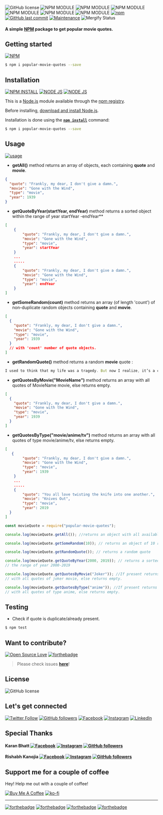 ![GitHub license](https://img.shields.io/github/license/NikhilNamal17/popular-movie-quotes.svg?style=for-the-badge&logo=github) ![NPM MODULE](http://img.shields.io/badge/popularmovie-quotes-orange.svg?style=for-the-badge&logo=imdb) ![NPM MODULE](https://img.shields.io/github/issues/NikhilNamal17/popular-movie-quotes?style=for-the-badge&logo=appveyor) ![NPM MODULE](https://img.shields.io/github/forks/NikhilNamal17/popular-movie-quotes?logo=github&style=for-the-badge) ![NPM MODULE](https://img.shields.io/github/stars/NikhilNamal17/popular-movie-quotes?color=yellow&logo=github&style=for-the-badge) ![NPM MODULE](https://img.shields.io/github/languages/code-size/NikhilNamal17/popular-movie-quotes?style=for-the-badge&logo=docusign) ![NPM MODULE](https://img.shields.io/github/languages/top/NikhilNamal17/popular-movie-quotes?style=for-the-badge&logo=javascript)
[![npm](https://img.shields.io/npm/dy/popular-movie-quotes.svg?logo=npm&style=for-the-badge)](https://www.npmjs.com/package/popular-movie-quotes) [![GitHub last commit](https://img.shields.io/github/last-commit/NikhilNamal17/popular-movie-quotes.svg?logo=git&style=for-the-badge)](https://github.com/NikhilNamal17/popular-movie-quotes) [![Maintenance](https://img.shields.io/maintenance/yes/2019.svg?logo=npm&style=for-the-badge)](https://github.com/NikhilNamal17/NikhilNamal17)
![Mergify Status](https://img.shields.io/endpoint.svg?url=https://gh.mergify.io/badges/NikhilNamal17/NikhilNamal17&style=for-the-badge)

#### A simple [NPM](https://www.npmjs.com/package/popular-movie-quotes) package to get popular movie quotes.

## Getting started

[![NPM](https://nodei.co/npm/popular-movie-quotes.png?compact=true)](https://nodei.co/npm/popular-movie-quotes/)

```bash
$ npm i popular-movie-quotes --save
```

## Installation

[![NPM INSTALL](http://img.shields.io/badge/npm-install-blue.svg?style=for-the-badge&logo=npm)](https://docs.npmjs.com/getting-started/installing-npm-packages-locally) [![NODE JS](http://img.shields.io/badge/Node-JS-teal.svg?style=for-the-badge&logo=node.js)](https://nodejs.org/en/) [![NODE JS](https://img.shields.io/npm/v/popular-movie-quotes?logo=npm&label=popular-movie-quotes&style=for-the-badge)](https://www.npmjs.com/package/popular-movie-quotes)

This is a [Node.js](https://nodejs.org/en/) module available through the
[npm registry](https://www.npmjs.com/).

Before installing, [download and install Node.js](https://nodejs.org/en/download/).

Installation is done using the
**[`npm install`](https://docs.npmjs.com/getting-started/installing-npm-packages-locally)** command:

```bash
$ npm i popular-movie-quotes --save
```

## Usage

[![usage](https://forthebadge.com/images/badges/you-didnt-ask-for-this.svg)](https://github.com/NikhilNamal17/popular-movie-quotes)

- **getAll()** method returns an array of objects, each containing **quote** and **movie**.

```json
{
  "quote": "Frankly, my dear, I don't give a damn.",
  "movie": "Gone with the Wind",
  "type": "movie",
  "year": 1939
}
```

- **getQuoteByYear(startYear, endYear)** method returns a sorted object within the range of year startYear -endYear\*\*

```json
[
    {
        "quote": "Frankly, my dear, I don't give a damn.",
        "movie": "Gone with the Wind",
        "type": "movie",
        "year": startYear
    }
    ...
    .....
    {
        "quote": "Frankly, my dear, I don't give a damn.",
        "movie": "Gone with the Wind",
        "type": "movie",
        "year": endYear
    }
]
```

- **getSomeRandom(count)** method returns an array (of length 'count') of non-duplicate random objects containing **quote** and **movie**.

```json
[
  {
    "quote": "Frankly, my dear, I don't give a damn.",
    "movie": "Gone with the Wind",
    "type": "movie",
    "year": 1939
  }
  // with 'count' number of quote objects.
]
```

- **getRandomQuote()** method returns a random **movie** quote :

```javascript
I used to think that my life was a tragedy. But now I realize, it’s a comedy.
```

- **getQuotesByMovie("MovieName")** method returns an array with all quotes of MovieName movie, else returns empty.

```json
[
  {
    "quote": "Frankly, my dear, I don't give a damn.",
    "movie": "Gone with the Wind",
    "type": "movie",
    "year": 1939
  }
]
```

- **getQuotesByType("movie/anime/tv")** method returns an array with all quotes of type movie/anime/tv, else returns empty.

```json
[
   {
        "quote": "Frankly, my dear, I don't give a damn.",
        "movie": "Gone with the Wind",
        "type": "movie",
        "year": 1939
    }
    ...
    .....
    {
        "quote": "You all love twisting the knife into one another.",
        "movie": "Knives Out",
        "type": "movie",
        "year": 2019
  }
]
```

```javascript
const movieQuote = require("popular-movie-quotes");

console.log(movieQuote.getAll()); //returns an object with all available quotes.

console.log(movieQuote.getSomeRandom(10)); // returns an object of 10 random quotes.

console.log(movieQuote.getRandomQuote()); // returns a random quote

console.log(movieQuote.getQuoteByYear(2000, 2019)); // returns a sorted object within
// the range of year 2000-2019

console.log(movieQuote.getQuotesByMovie("Joker")); //If present returns and array
// with all quotes of joker movie, else returns empty.

console.log(movieQuote.getQuotesByType("anime")); //If present returns and array
// with all quotes of type anime, else returns empty.
```

## Testing

- Check if quote is duplicate/already present.

```bash
$ npm test
```

## Want to contribute?

[![Open Source Love](https://badges.frapsoft.com/os/v3/open-source-175x29.png?v=103)](https://github.com/NikhilNamal17) [![forthebadge](https://forthebadge.com/images/badges/fuck-it-ship-it.svg)](https://github.com/NikhilNamal17/popular-movie-quotes)

> Please check issues **[here](https://github.com/NikhilNamal17/popular-movie-quotes/issues)**!

## License

![GitHub license](https://img.shields.io/github/license/NikhilNamal17/popular-movie-quotes.svg?style=for-the-badge&logo=github)

## Let's get connected

[![Twitter Follow](https://img.shields.io/twitter/follow/Nikhil17_namal.svg?style=for-the-badge&logo=twitter)](https://twitter.com/Nikhil17_namal) [![GitHub followers](https://img.shields.io/github/followers/NikhilNamal17.svg?label=Follow&style=for-the-badge&logo=github)](https://github.com/NikhilNamal17/) [![Facebook](https://img.shields.io/static/v1.svg?label=follow&message=@nikhilnamal&color=9cf&logo=facebook&style=for-the-badge&logoColor=white&colorA=informational)](https://www.facebook.com/nikhil.namal) [![Instagram](https://img.shields.io/static/v1.svg?label=follow&message=@NikhilNamal&color=grey&logo=instagram&style=for-the-badge&logoColor=white&colorA=critical)](https://www.instagram.com/nikhil_namal17/) [![LinkedIn](https://img.shields.io/static/v1.svg?label=connect&message=@nikhilnamal&color=success&logo=linkedin&style=for-the-badge&logoColor=white&colorA=blue)](https://www.linkedin.com/in/nikhil_namal17/)

## Special Thanks

#### Karan Bhatt [![Facebook](https://img.shields.io/static/v1.svg?label=follow&message=@KaranBhatt&color=9cf&logo=facebook&style=for-the-badge&logoColor=white&colorA=informational)](https://www.facebook.com/karan.bhatt.7524) [![Instagram](https://img.shields.io/static/v1.svg?label=follow&message=@KaranBhatt&color=grey&logo=instagram&style=for-the-badge&logoColor=white&colorA=critical)](https://www.instagram.com/karanbhatt/) [![GitHub followers](https://img.shields.io/github/followers/ItachiHyuga.svg?label=Follow&style=for-the-badge&logo=github)](https://github.com/ItachiHyuga/)

#### Rishabh Kanojia [![Facebook](https://img.shields.io/static/v1.svg?label=follow&message=@RishabhKanojia&color=9cf&logo=facebook&style=for-the-badge&logoColor=white&colorA=informational)](https://www.facebook.com/rishabh.kanojiya.18) [![Instagram](https://img.shields.io/static/v1.svg?label=follow&message=@RishabhKanojia&color=grey&logo=instagram&style=for-the-badge&logoColor=white&colorA=critical)](https://www.instagram.com/rishabhkanojiya/) [![GitHub followers](https://img.shields.io/github/followers/rishabhkanojiya.svg?label=Follow&style=for-the-badge&logo=github)](https://github.com/rishabhkanojiya/)

## Support me for a couple of coffee

Hey! Help me out with a couple of coffee!

<a href="https://www.buymeacoffee.com/nikhilnamal" target="_blank"><img src="https://bmc-cdn.nyc3.digitaloceanspaces.com/BMC-button-images/custom_images/orange_img.png" alt="Buy Me A Coffee" style="height: auto !important;width: auto !important;" ></a>
[![ko-fi](https://www.ko-fi.com/img/githubbutton_sm.svg)](https://ko-fi.com/I2I215TEM)

<hr>

[![forthebadge](https://forthebadge.com/images/badges/built-with-love.svg)](https://forthebadge.com) [![forthebadge](https://forthebadge.com/images/badges/made-with-javascript.svg)](https://forthebadge.com) [![forthebadge](https://forthebadge.com/images/badges/makes-people-smile.svg)](https://forthebadge.com) [![forthebadge](https://forthebadge.com/images/badges/check-it-out.svg)](https://forthebadge.com)
